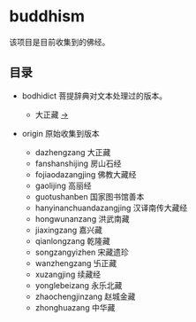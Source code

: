 # buddhism

该项目是目前收集到的佛经。

## 目录

- bodhidict 菩提辞典对文本处理过的版本。

  - 大正藏 [->](https://github.com/younglabfun/buddhism/blob/main/bodhidict/dazhengzang/README.md)

- origin 原始收集到版本

  - dazhengzang 大正藏
  - fanshanshijing 房山石经
  - fojiaodazangjing 佛教大藏经
  - gaolijing 高丽经
  - guotushanben 国家图书馆善本
  - hanyinanchuandazangjing 汉译南传大藏经
  - hongwunanzang 洪武南藏
  - jiaxingzang 嘉兴藏
  - qianlongzang 乾隆藏
  - songzangyizhen 宋藏遗珍
  - wanzhengzang 卐正藏
  - xuzangjing 续藏经
  - yonglebeizang 永乐北藏
  - zhaochengjinzang 赵城金藏
  - zhonghuazang 中华藏

  